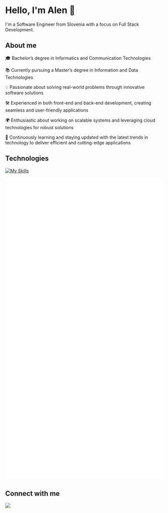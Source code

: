 # Hello, I'm Alen 👋  

I'm a Software Engineer from Slovenia with a focus on Full Stack Development.

## About me
<p>🎓 Bachelor’s degree in Informatics and Communication Technologies </p>
<p>📚 Currently pursuing a Master’s degree in Information and Data Technologies</p>
<p>💡 Passionate about solving real-world problems through innovative software solutions</p>
<p>🛠 Experienced in both front-end and back-end development, creating seamless and user-friendly applications</p>
<p>🌍 Enthusiastic about working on scalable systems and leveraging cloud technologies for robust solutions</p>
<p>🎯 Continuously learning and staying updated with the latest trends in technology to deliver efficient and cutting-edge applications</p>


## Technologies

[![My Skills](https://skillicons.dev/icons?i=js,ts,nodejs,express,nestjs,tailwind,bootstrap,svelte,react,flutter,dart,python,fastapi,cs,dotnet,mysql,mongodb,postgres,firebase,docker,git,gitlab&perline=22)](https://skillicons.dev)

<p align="center">
  <a href="https://github.com/SarugaAlen">
    <img src="https://raw.githubusercontent.com/SarugaAlen/SarugaAlen/main/github-metrics.svg" />
  </a>
</p>

## Connect with me
<a align="center" href="https://www.linkedin.com/in/alen%C5%A1aruga/">
    <img height="50" src="https://cdn2.iconfinder.com/data/icons/social-icon-3/512/social_style_3_in-306.png"/>
</a>

